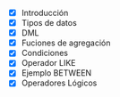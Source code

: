 - [X] Introducción
- [X] Tipos de datos
- [X] DML
- [X] Fuciones de agregación
- [X] Condiciones
- [X] Operador LIKE
- [X] Ejemplo BETWEEN
- [X] Operadores Lógicos

